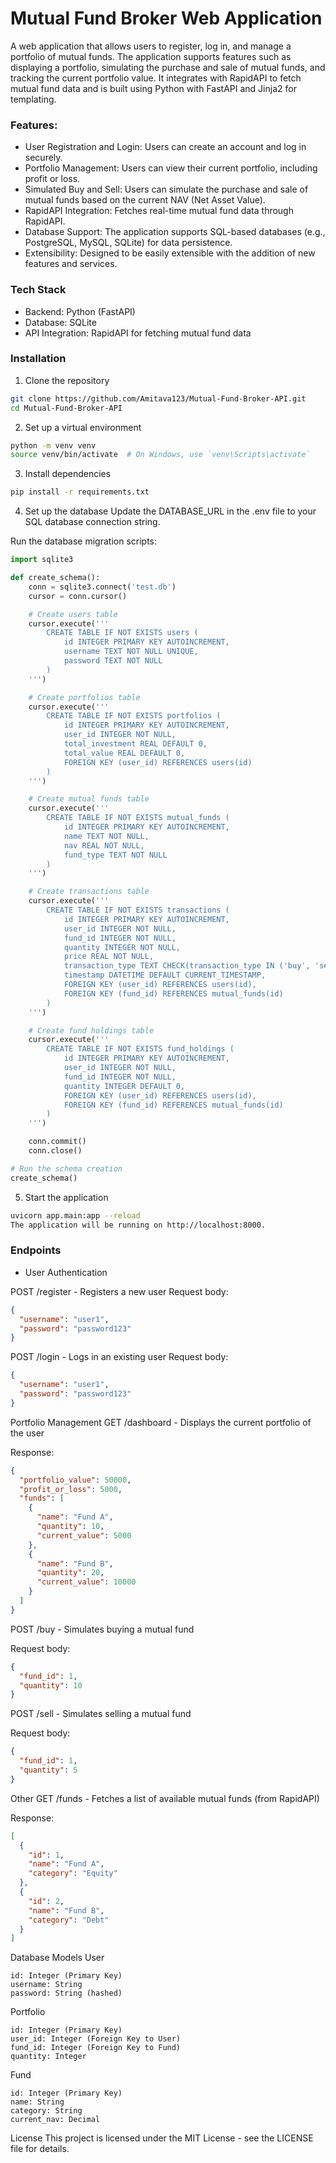 # Mutual Fund Broker Web Application
A web application that allows users to register, log in, and manage a portfolio of mutual funds. The application supports features such as displaying a portfolio, simulating the purchase and sale of mutual funds, and tracking the current portfolio value. It integrates with RapidAPI to fetch mutual fund data and is built using Python with FastAPI and Jinja2 for templating.

### Features:
- User Registration and Login: Users can create an account and log in securely.
- Portfolio Management: Users can view their current portfolio, including profit or loss.
- Simulated Buy and Sell: Users can simulate the purchase and sale of mutual funds based on the current NAV (Net Asset Value).
- RapidAPI Integration: Fetches real-time mutual fund data through RapidAPI.
- Database Support: The application supports SQL-based databases (e.g., PostgreSQL, MySQL, SQLite) for data persistence.
- Extensibility: Designed to be easily extensible with the addition of new features and services.


### Tech Stack
- Backend: Python (FastAPI)
- Database: SQLite
- API Integration: RapidAPI for fetching mutual fund data

### Installation

1. Clone the repository
```bash
git clone https://github.com/Amitava123/Mutual-Fund-Broker-API.git
cd Mutual-Fund-Broker-API
```

2. Set up a virtual environment
```bash
python -m venv venv
source venv/bin/activate  # On Windows, use `venv\Scripts\activate`
```

3. Install dependencies
```bash
pip install -r requirements.txt
```

4. Set up the database
Update the DATABASE_URL in the .env file to your SQL database connection string.

Run the database migration scripts:

```python
import sqlite3

def create_schema():
    conn = sqlite3.connect('test.db')
    cursor = conn.cursor()

    # Create users table
    cursor.execute('''
        CREATE TABLE IF NOT EXISTS users (
            id INTEGER PRIMARY KEY AUTOINCREMENT,
            username TEXT NOT NULL UNIQUE,
            password TEXT NOT NULL
        )
    ''')

    # Create portfolios table
    cursor.execute('''
        CREATE TABLE IF NOT EXISTS portfolios (
            id INTEGER PRIMARY KEY AUTOINCREMENT,
            user_id INTEGER NOT NULL,
            total_investment REAL DEFAULT 0,
            total_value REAL DEFAULT 0,
            FOREIGN KEY (user_id) REFERENCES users(id)
        )
    ''')

    # Create mutual funds table
    cursor.execute('''
        CREATE TABLE IF NOT EXISTS mutual_funds (
            id INTEGER PRIMARY KEY AUTOINCREMENT,
            name TEXT NOT NULL,
            nav REAL NOT NULL,
            fund_type TEXT NOT NULL
        )
    ''')

    # Create transactions table
    cursor.execute('''
        CREATE TABLE IF NOT EXISTS transactions (
            id INTEGER PRIMARY KEY AUTOINCREMENT,
            user_id INTEGER NOT NULL,
            fund_id INTEGER NOT NULL,
            quantity INTEGER NOT NULL,
            price REAL NOT NULL,
            transaction_type TEXT CHECK(transaction_type IN ('buy', 'sell')),
            timestamp DATETIME DEFAULT CURRENT_TIMESTAMP,
            FOREIGN KEY (user_id) REFERENCES users(id),
            FOREIGN KEY (fund_id) REFERENCES mutual_funds(id)
        )
    ''')

    # Create fund holdings table
    cursor.execute('''
        CREATE TABLE IF NOT EXISTS fund_holdings (
            id INTEGER PRIMARY KEY AUTOINCREMENT,
            user_id INTEGER NOT NULL,
            fund_id INTEGER NOT NULL,
            quantity INTEGER DEFAULT 0,
            FOREIGN KEY (user_id) REFERENCES users(id),
            FOREIGN KEY (fund_id) REFERENCES mutual_funds(id)
        )
    ''')

    conn.commit()
    conn.close()

# Run the schema creation
create_schema()

```

5. Start the application
```bash
uvicorn app.main:app --reload
The application will be running on http://localhost:8000.
```

### Endpoints

- User Authentication

POST /register - Registers a new user
Request body:
```json
{
  "username": "user1",
  "password": "password123"
}
```
POST /login - Logs in an existing user
Request body:
```json
{
  "username": "user1",
  "password": "password123"
}
```
Portfolio Management
GET /dashboard - Displays the current portfolio of the user

Response:
```json
{
  "portfolio_value": 50000,
  "profit_or_loss": 5000,
  "funds": [
    {
      "name": "Fund A",
      "quantity": 10,
      "current_value": 5000
    },
    {
      "name": "Fund B",
      "quantity": 20,
      "current_value": 10000
    }
  ]
}
```

POST /buy - Simulates buying a mutual fund

Request body:
```json
{
  "fund_id": 1,
  "quantity": 10
}
```

POST /sell - Simulates selling a mutual fund

Request body:
```json
{
  "fund_id": 1,
  "quantity": 5
}
```

Other
GET /funds - Fetches a list of available mutual funds (from RapidAPI)

Response:
```json
[
  {
    "id": 1,
    "name": "Fund A",
    "category": "Equity"
  },
  {
    "id": 2,
    "name": "Fund B",
    "category": "Debt"
  }
]
```

Database Models
User
```
id: Integer (Primary Key)
username: String
password: String (hashed)
```

Portfolio
```
id: Integer (Primary Key)
user_id: Integer (Foreign Key to User)
fund_id: Integer (Foreign Key to Fund)
quantity: Integer
```

Fund
```
id: Integer (Primary Key)
name: String
category: String
current_nav: Decimal
```

License
This project is licensed under the MIT License - see the LICENSE file for details.
